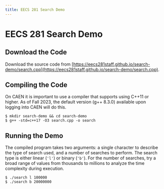 ```yaml
---
title: EECS 281 Search Demo
---
```


# EECS 281 Search Demo

## Download the Code

Download the source code from [https://eecs281staff.github.io/search-demo/search.cpp](https://eecs281staff.github.io/search-demo/search.cpp).

## Compiling the Code

On CAEN it is important to use a compiler that supports using C++11 or higher. As of Fall 2023, the default version (g++ 8.3.0) available upon logging into CAEN will do this.

``` console
$ mkdir search-demo && cd search-demo
$ g++ -std=c++17 -O3 search.cpp -o search
```

## Running the Demo

The compiled program takes two arguments: a single character to describe the type of search used, and a number of searches to perform. The search type is either linear (`'l'`) or binary (`'b'`). For the number of searches, try a broad range of values from thousands to millions to analyze the time complexity during execution.

``` console
$ ./search l 100000
$ ./search b 20000000
```

